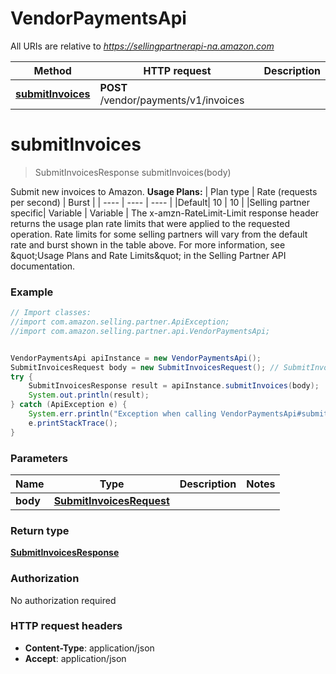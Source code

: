 # VendorPaymentsApi

All URIs are relative to *https://sellingpartnerapi-na.amazon.com*

Method | HTTP request | Description
------------- | ------------- | -------------
[**submitInvoices**](VendorPaymentsApi.md#submitInvoices) | **POST** /vendor/payments/v1/invoices | 


<a name="submitInvoices"></a>
# **submitInvoices**
> SubmitInvoicesResponse submitInvoices(body)



Submit new invoices to Amazon.  **Usage Plans:**  | Plan type | Rate (requests per second) | Burst | | ---- | ---- | ---- | |Default| 10 | 10 | |Selling partner specific| Variable | Variable |  The x-amzn-RateLimit-Limit response header returns the usage plan rate limits that were applied to the requested operation. Rate limits for some selling partners will vary from the default rate and burst shown in the table above. For more information, see \&quot;Usage Plans and Rate Limits\&quot; in the Selling Partner API documentation.

### Example
```java
// Import classes:
//import com.amazon.selling.partner.ApiException;
//import com.amazon.selling.partner.api.VendorPaymentsApi;


VendorPaymentsApi apiInstance = new VendorPaymentsApi();
SubmitInvoicesRequest body = new SubmitInvoicesRequest(); // SubmitInvoicesRequest | 
try {
    SubmitInvoicesResponse result = apiInstance.submitInvoices(body);
    System.out.println(result);
} catch (ApiException e) {
    System.err.println("Exception when calling VendorPaymentsApi#submitInvoices");
    e.printStackTrace();
}
```

### Parameters

Name | Type | Description  | Notes
------------- | ------------- | ------------- | -------------
 **body** | [**SubmitInvoicesRequest**](SubmitInvoicesRequest.md)|  |

### Return type

[**SubmitInvoicesResponse**](SubmitInvoicesResponse.md)

### Authorization

No authorization required

### HTTP request headers

 - **Content-Type**: application/json
 - **Accept**: application/json

